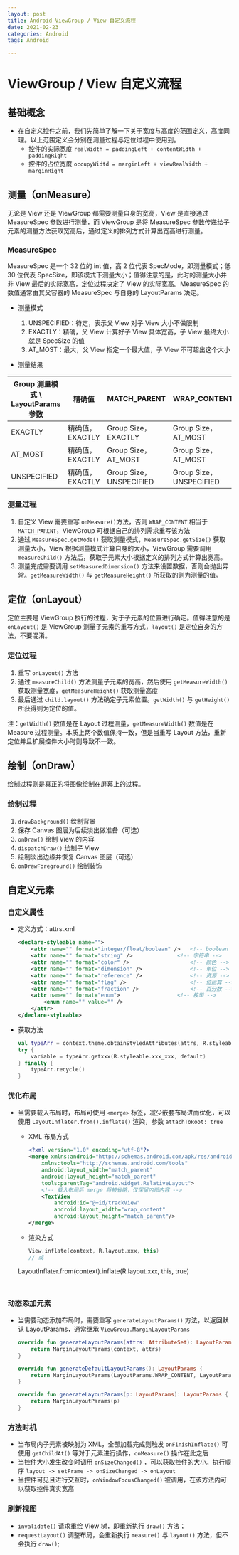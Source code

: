 ```yaml
---
layout: post
title: Android ViewGroup / View 自定义流程
date: 2021-02-23
categories: Android
tags: Android

---
```


# ViewGroup / View 自定义流程

## 基础概念

- 在自定义控件之前，我们先简单了解一下关于宽度与高度的范围定义，高度同理。以上范围定义会分别在测量过程与定位过程中使用到。
  - 控件的实际宽度 `realWidth = paddingLeft + contentWidth + paddingRight`
  - 控件的占位宽度 `occupyWidtd = marginLeft + viewRealWidth + marginRight`

## 测量（onMeasure）

无论是 View 还是 ViewGroup 都需要测量自身的宽高，View 是直接通过 MeasureSpec 参数进行测量，而 ViewGroup 是将 MeasureSpec 参数传递给子元素的测量方法获取宽高后，通过定义的排列方式计算出宽高进行测量。

### MeasureSpec 

MeasureSpec 是一个 32 位的 int 值，高 2 位代表 SpecMode，即测量模式；低 30 位代表 SpecSize，即该模式下测量大小；值得注意的是，此时的测量大小并非 View 最后的实际宽高，定位过程决定了 View 的实际宽高。MeasureSpec 的数值通常由其父容器的 MeasureSpec 与自身的 LayoutParams 决定。

- 测量模式
  1. UNSPECIFIED：待定，表示父 View 对子 View 大小不做限制
  2. EXACTLY：精确，父 View 计算好子 View 具体宽高，子 View 最终大小就是 SpecSize 的值
  3. AT_MOST：最大，父 View 指定一个最大值，子 View 不可超出这个大小

- 测量结果

| Group 测量模式 \ LayoutParams 参数 | 精确值          | MATCH_PARENT            | WRAP_CONTENT            |
| ---------------------------------- | --------------- | ----------------------- | ----------------------- |
| EXACTLY                            | 精确值，EXACTLY | Group Size，EXACTLY     | Group Size，AT_MOST     |
| AT_MOST                            | 精确值，EXACTLY | Group Size，AT_MOST     | Group Size，AT_MOST     |
| UNSPECIFIED                        | 精确值，EXACTLY | Group Size，UNSPECIFIED | Group Size，UNSPECIFIED |

### 测量过程

1. 自定义 View 需要重写 `onMeasure()`方法，否则 `WRAP_CONTENT` 相当于 `MATCH_PARENT`，ViewGroup 可根据自己的排列需求重写该方法
2. 通过 `MeasureSpec.getMode()` 获取测量模式，`MeasureSpec.getSize()` 获取测量大小，View 根据测量模式计算自身的大小，ViewGroup 需要调用 `measureChild()` 方法后，获取子元素大小根据定义的排列方式计算出宽高。
3. 测量完成需要调用 `setMeasuredDimension()` 方法来设置数据，否则会抛出异常。`getMeasureWidth()` 与 `getMeasureHeight()` 所获取的则为测量的值。

## 定位（onLayout）

定位主要是 ViewGroup 执行的过程，对于子元素的位置进行确定。值得注意的是 `onLayout()` 是 ViewGroup 测量子元素的重写方式，`layout()` 是定位自身的方法，不要混淆。

### 定位过程

1. 重写 `onLayout()` 方法
2. 通过 `measureChild()` 方法测量子元素的宽高，然后使用 `getMeasureWidth()` 获取测量宽度，`getMeasureHeight()` 获取测量高度
3. 最后通过 `child.layout()` 方法确定子元素位置。`getWidth()` 与 `getHeight()` 所获得则为定位的值。

注：`getWidth()` 数值是在 Layout 过程测量，`getMeasureWidth()` 数值是在 Measure 过程测量。本质上两个数值保持一致，但是当重写 Layout 方法，重新定位并且扩展控件大小时则导致不一致。 

## 绘制（onDraw）

绘制过程则是真正的将图像绘制在屏幕上的过程。

### 绘制过程

1. `drawBackground()` 绘制背景
2. 保存 Canvas 图层为后续淡出做准备（可选）
3. `onDraw()` 绘制 View 的内容
4. `dispatchDraw()` 绘制子 View
5. 绘制淡出边缘并恢复 Canvas 图层（可选）
6. `onDrawForeground()` 绘制装饰

## 自定义元素

### 自定义属性

- 定义方式：attrs.xml

  ```xml
  <declare-styleable name="">
      <attr name="" format="integer/float/boolean" />	<!-- boolean -->
      <attr name="" format="string" />				<!-- 字符串 -->
      <attr name="" format="color" />					<!-- 颜色 -->
      <attr name="" format="dimension" />				<!-- 单位 -->
      <attr name="" format="reference" />				<!-- 资源 -->
      <attr name="" format="flag" />					<!-- 位运算 -->
      <attr name="" format="fraction" />				<!-- 百分数 -->
      <attr name="" format="enum">					<!-- 枚举 -->
          <enum name="" value="" />
      </attr>
  </declare-styleable>
  ```

- 获取方法

  ```kotlin
  val typeArr = context.theme.obtainStyledAttributes(attrs, R.styleable.xxx, 0, 0)
  try {
      variable = typeArr.getxxx(R.styleable.xxx_xxx, default)
  } finally {
      typeArr.recycle()
  }
  ```

### 优化布局

- 当需要载入布局时，布局可使用 `<merge>` 标签，减少嵌套布局进而优化，可以使用 `LayoutInflater.from().inflate()` 渲染，参数 `attachToRoot: true`

  - XML 布局方式

    ```xml
    <?xml version="1.0" encoding="utf-8"?>
    <merge xmlns:android="http://schemas.android.com/apk/res/android"
        xmlns:tools="http://schemas.android.com/tools"
        android:layout_width="match_parent"
        android:layout_height="match_parent"
        tools:parentTag="android.widget.RelativeLayout">
        <!-- 载入布局后 merge 将被省略，仅保留内部内容 -->
        <TextView
            android:id="@+id/trackView"
            android:layout_width="wrap_content"
            android:layout_height="match_parent"/>
    </merge>
    ```

  - 渲染方式

    ```kotlin
    View.inflate(context, R.layout.xxx, this)
    // 或
  LayoutInflater.from(context).inflate(R.layout.xxx, this, true)
    ```
    

### 动态添加元素

- 当需要动态添加布局时，需要重写 `generateLayoutParams()` 方法，以返回默认 LayoutParams，通常继承 `ViewGroup.MarginLayoutParams`

  ```kotlin
  override fun generateLayoutParams(attrs: AttributeSet): LayoutParams {
      return MarginLayoutParams(context, attrs)
  }
  
  override fun generateDefaultLayoutParams(): LayoutParams {
      return MarginLayoutParams(LayoutParams.WRAP_CONTENT, LayoutParams.WRAP_CONTENT)
  }
  
  override fun generateLayoutParams(p: LayoutParams): LayoutParams {
      return MarginLayoutParams(p)
  }
  ```

### 方法时机

- 当布局内子元素被映射为 XML，全部加载完成则触发 `onFinishInflate()` 可使用 `getChildAt()` 等对于元素进行操作，`onMeasure()` 操作在此之后
- 当控件大小发生改变时调用 `onSizeChanged()` ，可以获取控件的大小。执行顺序 `layout -> setFrame -> onSizeChanged -> onLayout`
- 当控件可见且进行交互时，`onWindowFocusChanged()` 被调用，在该方法内可以获取控件真实宽高

### 刷新视图

- `invalidate()` 请求重绘 View 树，即重新执行 `draw()` 方法；
- `requestLayout()` 调整布局，会重新执行 `measure()` 与 `layout()` 方法，但不会执行 `draw()`;





